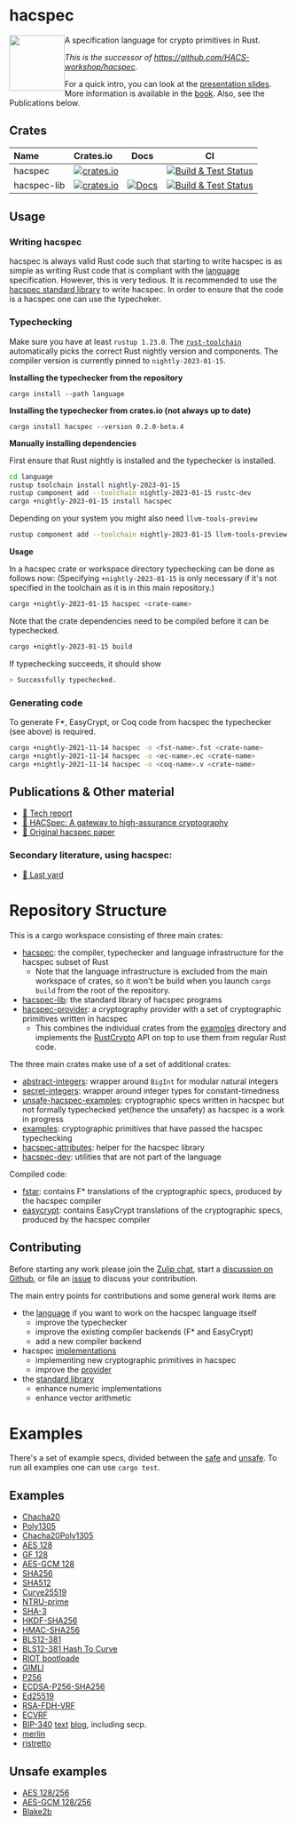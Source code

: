 # hacspec

<img src="https://raw.githubusercontent.com/hacspec/hacspec/master/img/mascot.png" width=100 style="float: left;"> A specification language for crypto primitives in Rust.

_This is the successor of https://github.com/HACS-workshop/hacspec._

For a quick intro, you can look at the [presentation slides](./presentation_slides.pdf). 
More information is available in the [book](https://hacspec.github.io/book/index.html).
Also, see the Publications below.

## Crates

| Name             | Crates.io                                                                 |                                                                 Docs                                                                  |                        CI                         |
| :--------------- | :------------------------------------------------------------------------ | :-----------------------------------------------------------------------------------------------------------------------------------: | :-----------------------------------------------: |
| hacspec          | [![crates.io][crate-hacspec]](https://crates.io/crates/hacspec)           |                                           | [![Build & Test Status][build-image]][build-link] |
| hacspec-lib      | [![crates.io][crate-lib]](https://crates.io/crates/hacspec-lib)           |   [![Docs](https://img.shields.io/badge/docs-master-blue.svg?logo=rust)](https://hacspec.github.io/hacspec/hacspec_lib/index.html)    | [![Build & Test Status][build-image]][build-link] |

## Usage

### Writing hacspec

hacspec is always valid Rust code such that starting to write hacspec is as simple as writing Rust code that is compliant with the [language](Language.md) specification.
However, this is very tedious.
It is recommended to use the [hacspec standard library](https://crates.io/crates/hacspec-lib) to write hacspec.
In order to ensure that the code is a hacspec one can use the typecheker.

### Typechecking

Make sure you have at least `rustup 1.23.0`.
The [`rust-toolchain`](./language/rust-toolchain) automatically picks the correct Rust nightly version and components.
The compiler version is currently pinned to `nightly-2023-01-15`.

**Installing the typechecker from the repository**
```
cargo install --path language
```

**Installing the typechecker from crates.io (not always up to date)**
```
cargo install hacspec --version 0.2.0-beta.4
```

**Manually installing dependencies**

First ensure that Rust nightly is installed and the typechecker is installed.

```bash
cd language
rustup toolchain install nightly-2023-01-15
rustup component add --toolchain nightly-2023-01-15 rustc-dev
cargo +nightly-2023-01-15 install hacspec
```

Depending on your system you might also need `llvm-tools-preview`

```bash
rustup component add --toolchain nightly-2023-01-15 llvm-tools-preview
```

**Usage**

In a hacspec crate or workspace directory typechecking can be done as follows now:
(Specifying `+nightly-2023-01-15` is only necessary if it's not specified in the toolchain as it is in this main repository.)

```bash
cargo +nightly-2023-01-15 hacspec <crate-name>
```

Note that the crate dependencies need to be compiled before it can be typechecked.

```bash
cargo +nightly-2023-01-15 build
```

If typechecking succeeds, it should show

```bash
> Successfully typechecked.
```

### Generating code

To generate F\*, EasyCrypt, or Coq code from hacspec the typechecker (see above) is required.

```bash
cargo +nightly-2021-11-14 hacspec -o <fst-name>.fst <crate-name>
cargo +nightly-2021-11-14 hacspec -o <ec-name>.ec <crate-name>
cargo +nightly-2021-11-14 hacspec -o <coq-name>.v <crate-name>
```

## Publications & Other material

* [📕 Tech report](https://hal.inria.fr/hal-03176482)
* [📕 HACSpec: A gateway to high-assurance cryptography](https://github.com/hacspec/hacspec/blob/master/rwc2023-abstract.pdf)
* [📕 Original hacspec paper](https://www.franziskuskiefer.de/publications/hacspec-ssr18-paper.pdf)

### Secondary literature, using hacspec:
* [📕 Last yard](https://eprint.iacr.org/2023/185)

# Repository Structure

This is a cargo workspace consisting of three main crates:

- [hacspec](https://github.com/hacspec/hacspec/blob/master/language/): the compiler, typechecker and language infrastructure for the hacspec subset of Rust
  - Note that the language infrastructure is excluded from the main workspace of crates, so it won't be build when you launch `cargo build` from the root of the repository.
- [hacspec-lib](https://github.com/hacspec/hacspec/blob/master/lib/): the standard library of hacspec programs
- [hacspec-provider](https://github.com/hacspec/hacspec/blob/master/provider/): a cryptography provider with a set of cryptographic primitives written in hacspec
  - This combines the individual crates from the [examples](https://github.com/hacspec/hacspec/blob/master/examples/) directory and implements the [RustCrypto](https://github.com/RustCrypto/traits) API on top to use them from regular Rust code.

The three main crates make use of a set of additional crates:

- [abstract-integers](https://github.com/hacspec/hacspec/blob/master/utils/abstract-integers/): wrapper around `BigInt` for modular natural integers
- [secret-integers](https://github.com/hacspec/hacspec/blob/master/utils/secret-integers/): wrapper around integer types for constant-timedness
- [unsafe-hacspec-examples](https://github.com/hacspec/hacspec/blob/master/examples-unsafe/): cryptographic specs written in hacspec but not formally typechecked yet(hence the unsafety) as hacspec is a work in progress
- [examples](https://github.com/hacspec/hacspec/blob/master/examples/): cryptographic primitives that have passed the hacspec typechecking
- [hacspec-attributes](https://github.com/hacspec/hacspec/blob/master/utils/attributes): helper for the hacspec library
- [hacspec-dev](https://github.com/hacspec/hacspec/blob/master/utils/dev/): utilities that are not part of the language

Compiled code:

- [fstar](https://github.com/hacspec/hacspec/blob/master/fstar/): contains F\* translations of the cryptographic specs, produced by the hacspec compiler
- [easycrypt](https://github.com/hacspec/hacspec/blob/master/easycrypt/): contains EasyCrypt translations of the cryptographic specs, produced by the hacspec compiler

## Contributing

Before starting any work please join the [Zulip chat][chat-link], start a [discussion on Github](https://github.com/hacspec/hacspec/discussions), or file an [issue](https://github.com/hacspec/hacspec/issues) to discuss your contribution.

The main entry points for contributions and some general work items are

- the [language](https://github.com/hacspec/hacspec/blob/master/language/) if you want to work on the hacspec language itself
  - improve the typechecker
  - improve the existing compiler backends (F\* and EasyCrypt)
  - add a new compiler backend
- hacspec [implementations](https://github.com/hacspec/hacspec/blob/master/examples/)
  - implementing new cryptographic primitives in hacspec
  - improve the [provider](https://github.com/hacspec/hacspec/blob/master/provider/)
- the [standard library](https://github.com/hacspec/hacspec/blob/master/lib/)
  - enhance numeric implementations
  - enhance vector arithmetic

# Examples

There's a set of example specs, divided between the [safe](https://github.com/hacspec/hacspec/blob/master/examples/) and [unsafe](https://github.com/hacspec/hacspec/blob/master/examples-unsafe). To run all examples one can use `cargo test`.

## Examples

- [Chacha20](https://github.com/hacspec/hacspec/blob/master/examples/chacha20/src/chacha20.rs)
- [Poly1305](https://github.com/hacspec/hacspec/blob/master/examples/poly1305/src/poly1305.rs)
- [Chacha20Poly1305](https://github.com/hacspec/hacspec/blob/master/examples/chacha20poly1305/src/chacha20poly1305.rs)
- [AES 128](https://github.com/hacspec/hacspec/blob/master/examples/aes/src/aes.rs)
- [GF 128](https://github.com/hacspec/hacspec/blob/master/examples/gf128/src/gf128.rs)
- [AES-GCM 128](https://github.com/hacspec/hacspec/blob/master/examples/aes128-gcm/src/aes128-gcm.rs)
- [SHA256](https://github.com/hacspec/hacspec/blob/master/examples/sha256/src/sha256.rs)
- [SHA512](https://github.com/hacspec/hacspec/blob/master/examples/sha512/src/sha512.rs)
- [Curve25519](https://github.com/hacspec/hacspec/blob/master/examples/curve25519/src/curve25519.rs)
- [NTRU-prime](https://github.com/hacspec/hacspec/blob/master/examples/hacspec-ntru-prime/src/ntru-prime.rs)
- [SHA-3](https://github.com/hacspec/hacspec/blob/master/examples/sha3/src/sha3.rs)
- [HKDF-SHA256](https://github.com/hacspec/hacspec/blob/master/examples/hkdf/src/hkdf.rs)
- [HMAC-SHA256](https://github.com/hacspec/hacspec/blob/master/examples/hmac/src/hmac.rs)
- [BLS12-381](https://github.com/hacspec/hacspec/blob/master/examples/bls12-381/src/bls12-381.rs)
- [BLS12-381 Hash To Curve](https://github.com/hacspec/hacspec/blob/master/examples/bls12-381-hash/src/bls12-381-hash.rs)
- [RIOT bootloade](https://github.com/hacspec/hacspec/blob/master/examples/riot-bootloader/src/lib.rs)
- [GIMLI](https://github.com/hacspec/hacspec/blob/master/examples/gimli/src/gimli.rs)
- [P256](https://github.com/hacspec/hacspec/blob/master/examples/p256/src/p256.rs)
- [ECDSA-P256-SHA256](https://github.com/hacspec/hacspec/blob/master/examples/ecdsa-p256-sha256/src/ecdsa.rs)
- [Ed25519](https://github.com/hacspec/hacspec/blob/master/examples/ed25519/src/ed25519.rs)
- [RSA-FDH-VRF](https://github.com/hacspec/hacspec/blob/master/examples/rsa-fdh-vrf/src/rsa-fdh-vrf.rs)
- [ECVRF](https://github.com/hacspec/hacspec/blob/master/examples/rsa-fdh-vrf/src/edwards25519-ecvrf.rs)
- [BIP-340](https://github.com/hacspec/hacspec/blob/master/examples/bip-340/src/bip-340.rs) [text](https://github.com/bitcoin/bips/blob/master/bip-0340.mediawiki) [blog](https://blog.blockstream.com/half-aggregation-of-bip-340-signatures/), including secp.
- [merlin](https://github.com/hacspec/hacspec/blob/master/examples/merlin)
- [ristretto](https://github.com/hacspec/hacspec/blob/master/examples/ristretto)

## Unsafe examples

- [AES 128/256](https://github.com/hacspec/hacspec/blob/master/examples-unsafe/src/aes_gcm/aes.rs)
- [AES-GCM 128/256](https://github.com/hacspec/hacspec/blob/master/examples-unsafe/src/aes_gcm/aesgcm.rs)
- [Blake2b](https://github.com/hacspec/hacspec/blob/master/examples-unsafe/src/blake2/blake2b.rs)

[//]: # "badges"
[crate-outdated-image]: https://img.shields.io/badge/crate-outdated-red.svg?logo=rust
[crate-hacspec]: https://img.shields.io/crates/v/hacspec.svg?logo=rust
[crate-lib]: https://img.shields.io/crates/v/hacspec-lib.svg?logo=rust
[crate-provider]: https://img.shields.io/crates/v/hacspec-provider.svg?logo=rust
[docs-master-image]: https://img.shields.io/badge/docs-master-blue.svg?logo=rust
[docs-master-link]: https://hacspec.github.io/hacspec/hacspec_lib/index.html
[docs-image]: https://docs.rs/hacspec/badge.svg?logo=rust
[docs-link]: https://docs.rs/hacspec/
[license-image]: https://img.shields.io/badge/license-Apache2.0/MIT-blue.svg
[build-image]: https://github.com/hacspec/hacspec/workflows/Build%20&%20Test/badge.svg?branch=master&event=push
[build-link]: https://github.com/hacspec/hacspec/actions?query=workflow%3A%22Build+%26+Test%22
[deploy-docs-image]: https://github.com/hacspec/hacspec/workflows/Deploy%20Docs/badge.svg?branch=master&event=push
[deploy-docs-link]: https://github.com/hacspec/hacspec/actions?query=workflow%3A%22Deploy+Docs%22
[chat-image]: https://img.shields.io/badge/zulip-join_chat-blue.svg?style=social&logo=zulip&color=fedcba
[chat-link]: https://hacspec.zulipchat.com
